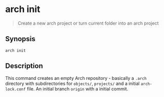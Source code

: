 # arch init

> Create a new arch project or turn current folder into an arch project

## Synopsis

```
arch init
```

## Description

This command creates an empty Arch repository - basically a `.arch` directory with subdirectories for `objects/`, `projects/` and a initial `arch-lock.conf` file. An initial branch `origin` with a initial commit.

